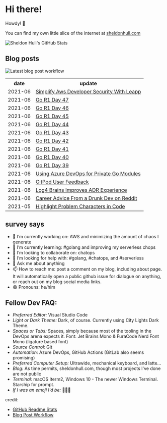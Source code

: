 # Hi there! 

Howdy! 👋 

You can find my own little slice of the internet at [sheldonhull.com](https://www.sheldonhull.com)

![Sheldon Hull's GitHub Stats](https://github-readme-stats.vercel.app/api?username=sheldonhull&theme=tokyonight&count_private=true&show_icons=true)

## Blog posts

![Latest blog post workflow](https://github.com/sheldonhull/sheldonhull/workflows/Latest%20blog%20post%20workflow/badge.svg)
<table style="width:100%">
  <tr>
    <th>date</th>
    <th>update</th>
  </tr>
<!-- BLOG-POST-LIST:START -->
<tr><td>2021-06</td><td><a href="https://www.sheldonhull.com/simplify-aws-developer-security-with-leapp/">Simplify Aws Developer Security With Leapp</a></td></tr>
<tr><td>2021-06</td><td><a href="https://www.sheldonhull.com/go-r1-day-47/">Go R1 Day 47</a></td></tr>
<tr><td>2021-06</td><td><a href="https://www.sheldonhull.com/go-r1-day-46/">Go R1 Day 46</a></td></tr>
<tr><td>2021-06</td><td><a href="https://www.sheldonhull.com/go-r1-day-45/">Go R1 Day 45</a></td></tr>
<tr><td>2021-06</td><td><a href="https://www.sheldonhull.com/go-r1-day-44/">Go R1 Day 44</a></td></tr>
<tr><td>2021-06</td><td><a href="https://www.sheldonhull.com/go-r1-day-43/">Go R1 Day 43</a></td></tr>
<tr><td>2021-06</td><td><a href="https://www.sheldonhull.com/go-r1-day-42/">Go R1 Day 42</a></td></tr>
<tr><td>2021-06</td><td><a href="https://www.sheldonhull.com/go-r1-day-41/">Go R1 Day 41</a></td></tr>
<tr><td>2021-06</td><td><a href="https://www.sheldonhull.com/go-r1-day-40/">Go R1 Day 40</a></td></tr>
<tr><td>2021-06</td><td><a href="https://www.sheldonhull.com/go-r1-day-39/">Go R1 Day 39</a></td></tr>
<tr><td>2021-06</td><td><a href="https://www.sheldonhull.com/using-azure-devops-for-private-go-modules/">Using Azure DevOps for Private Go Modules</a></td></tr>
<tr><td>2021-06</td><td><a href="https://www.sheldonhull.com/gitpod-user-feedback/">GitPod User Feedback</a></td></tr>
<tr><td>2021-06</td><td><a href="https://www.sheldonhull.com/log4-brains-improves-adr-experience/">Log4 Brains Improves ADR Experience</a></td></tr>
<tr><td>2021-06</td><td><a href="https://www.sheldonhull.com/career-advice-from-a-drunk-dev-on-reddit/">Career Advice From a Drunk Dev on Reddit</a></td></tr>
<tr><td>2021-05</td><td><a href="https://www.sheldonhull.com/highlight-problem-characters-in-code/">Highlight Problem Characters in Code</a></td></tr>

<!-- BLOG-POST-LIST:END -->
</table>

## survey says 

- 🔭  I’m currently working on: AWS and minimizing the amount of chaos I generate
- 🌱  I’m currently learning: #golang and improving my serverless chops
- 👯  I’m looking to collaborate on: chatops
- 🤔  I’m looking for help with: #golang, #chatops, and #serverless
- 💬  Ask me about anything
- 📫  How to reach me: post a comment on my blog, including about page. It will automatically open a public github issue for dialogue on anything, or reach out on my blog social media links.
- 😄  Pronouns: he/him


## Fellow Dev FAQ:

- _Preferred Editor:_ Visual Studio Code
- _Light or Dark Theme:_ Dark, of course. Currently using City Lights Dark Theme.
- _Spaces or Tabs:_ Spaces, simply because most of the tooling in the DevOps arena expects it. Font: Jet Brains Mono & FuraCode Nerd Font Mono (ligature based font)
- _Source Control:_ Git
- _Automation:_ Azure DevOps, GitHub Actions (GitLab also seems promising)
- _Preferred Computer Setup:_ Ultrawide, mechanical keyboard, and latte...
- _Blog:_ As time permits, sheldonhull.com, though most projects I've done are not public 
- _Terminal:_ macOS Iterm2, Windows 10 - The newer Windows Terminal. Starship for prompt.
- _If I was an emoji I'd be:_ 🌮🌮🌮


credit:
* [GitHub Readme Stats](https://github.com/anuraghazra/github-readme-stats)
* [Blog Post Workflow](https://github.com/gautamkrishnar/blog-post-workflow)
